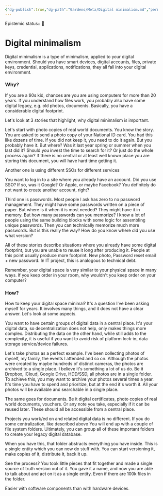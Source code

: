 ```yaml
---
{"dg-publish":true,"dg-path":"Gardens/Meta/Digital minimalism.md","permalink":"/gardens/meta/digital-minimalism/","tags":["digital-garden"],"noteIcon":"","created":"","updated":""}
---
```


Epistemic status:: 🌱

# Digital minimalism

Digital minimalism is a type of minimalism, applied to your digital environment. Should you have smart devices, digital accounts, files, private keys, credential, applications, notifications, they all fall into your digital environment.

### Why?

If you are a 90s kid, chances are you are using computers for more than 20 years. If you understand how files work, you probably also have some digital legacy, e.g. old photos, documents. Basically, you have a considerable digital footprint.

Let's look at 3 stories that highlight, why digital minimalism is important.

Let's start with photo copies of real world documents.
You know the story. You are asked to send a photo copy of your National ID card. You had this like dozens of time. If you did not keep it, you need to do it again. 
But you probably have it. But where? Was it last year spring or summer when you last did it? Should you invest the time to search for it? Or just do the whole process again? If there is no central or at least well known place you are storing this document, you will have hard time getting it.

Another one is using different SSOs for different services

You want to log in to a site where you already have an account. Did you use SSO? If so, was it Google? Or Apple, or maybe Facebook? You definitely do not want to create another account, right?


Third one is passwords. Most people I ask has zero to no password management. They might have some passwords written on a piece of paper. But where is it when it is most needed?
They might have it in memory. But how many passwords can you memorize? I know a lot of people using the same building blocks with some logic for assembling unique passwords. Then you can technically memorize much more passwords. But is this really the way?
How do you know where did you use what version?

All of these stories describe situations where you already have some digital footprint, but you are unable to reuse it long after producing it. People at this point usually produce more footprint. New photo, Password reset email + new password. In IT project, this is analogous to technical debt.

Remember, your digital space is very similar to your physical space in many ways. If you keep order in your room, why wouldn't you keep order on your computer? 

### How?

How to keep your digital space minimal?
It's a question I've been asking myself for years. It involves many things, and it does not have a clear answer. Let's look at some aspects.

You want to have certain groups of digital data in a central
place.
It's your digital data, so decentralization does not help, only makes things more complex. Distributing the data on the other hand, while still adds to the complexity, it is useful if you want to avoid risk of platform lock-in, data storage service/device failures.

Let's take photos as a perfect example. I've been collecting photos of myself, my family, the events I attended and so on. Although the photos were created by maybe hundreds of distinct cameras, the photos are archived to a single place. I believe it's something a lot of us do. Be it Dropbox, iCloud, Google Drive, HDD/SSD, all photos are in a single folder. To achieve this, you may want to archive your photos several times a year. It's time you have to spend and prioritize, but at the end it's worth it. All your photos will be available and searchable in a single place.

The same goes for documents. Be it digital certificates, photo copies of real world documents, vouchers. Or any note you take, especially if it can be reused later. These should all be accessible from a central place. 

Projects you work/ed on and related digital data is no different.
If you do some centralization, like described above
You will end up with a couple of file system folders. Ultimately, you can group all of these important folders to create your legacy digital database.

When you have this, that folder abstracts everything you have inside. This is a single entity which you can now do stuff with. You can start versioning it, make copies of it, distribute it, back it up.

See the process? You took little pieces that fit together and made a single source of truth version out of it. You gave it a name, and now you are able to talk about and act on it as a single entity. Even if there are 100k files in the folder.


Easier with software components than with hardware devices.







